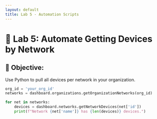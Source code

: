 ```yaml
---
layout: default
title: Lab 5 - Automation Scripts
---
```


# 🔹 Lab 5: Automate Getting Devices by Network

## 🎯 Objective:
Use Python to pull all devices per network in your organization.

```python
org_id = 'your_org_id'
networks = dashboard.organizations.getOrganizationNetworks(org_id)

for net in networks:
    devices = dashboard.networks.getNetworkDevices(net['id'])
    print(f"Network {net['name']} has {len(devices)} devices.")
```
